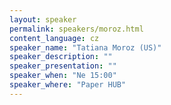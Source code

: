 ```yaml
---
layout: speaker
permalink: speakers/moroz.html
content_language: cz
speaker_name: "Tatiana Moroz (US)"
speaker_description: ""
speaker_presentation: ""
speaker_when: "Ne 15:00"
speaker_where: "Paper HUB"
---
```


